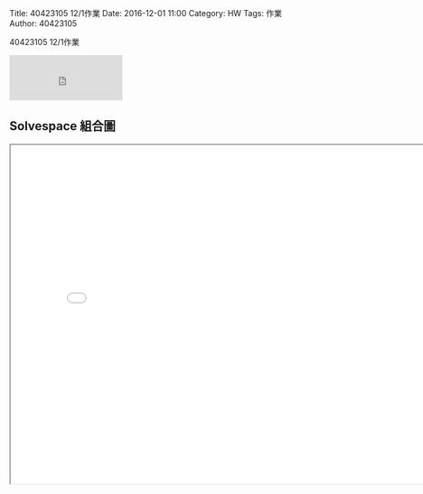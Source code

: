 Title: 40423105 12/1作業
Date: 2016-12-01 11:00
Category: HW
Tags: 作業
Author: 40423105 

40423105 12/1作業
<iframe src="https://www.facebook.com/plugins/like.php?href=https%3A%2F%2F40423105.github.io%2F2016fallcadp_hw%2F%23%2F&width=200&layout=standard&action=like&show_faces=true&share=true&height=80&appId" width="200" height="80" style="border:none;overflow:hidden" scrolling="no" frameborder="0" allowTransparency="true"></iframe>

<!-- PELICAN_END_SUMMARY -->


## Solvespace 組合圖
<iframe src="./../w7/404231051201.html" width="800" height="600"></iframe>
